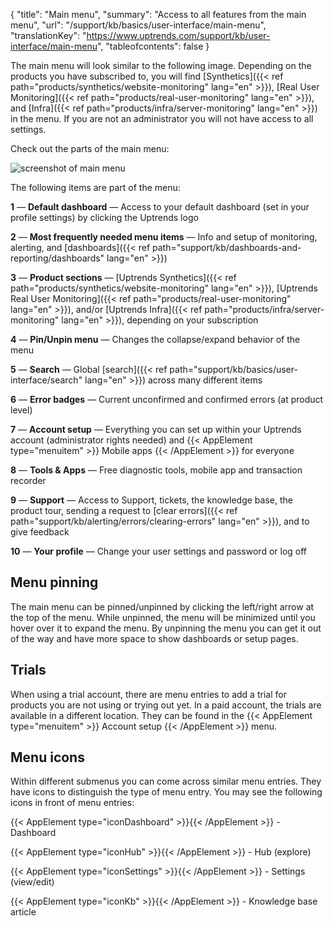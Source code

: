 {
  "title": "Main menu",
  "summary": "Access to all features from the main menu",
  "url": "/support/kb/basics/user-interface/main-menu",
  "translationKey": "https://www.uptrends.com/support/kb/user-interface/main-menu",
  "tableofcontents": false
}


The main menu will look similar to the following image. Depending on the products you have subscribed to, you will find [Synthetics]({{< ref path="products/synthetics/website-monitoring" lang="en" >}}), [Real User Monitoring]({{< ref path="products/real-user-monitoring" lang="en" >}}), and [Infra]({{< ref path="products/infra/server-monitoring" lang="en" >}}) in the menu.
If you are not an administrator you will not have access to all settings.

Check out the parts of the main menu:

![screenshot of main menu](/img/content/scr_UI_menu-overview.min.png)

The following items are part of the menu:

**1** — **Default dashboard** — Access to your default dashboard (set in your profile settings) by clicking the Uptrends logo

**2** —  **Most frequently needed menu items** — Info and setup of monitoring, alerting, and [dashboards]({{< ref path="support/kb/dashboards-and-reporting/dashboards"  lang="en" >}})

**3** — **Product sections** — [Uptrends Synthetics]({{< ref path="products/synthetics/website-monitoring" lang="en" >}}), [Uptrends Real User Monitoring]({{< ref path="products/real-user-monitoring" lang="en" >}}), and/or [Uptrends Infra]({{< ref path="products/infra/server-monitoring" lang="en" >}}), depending on your subscription

**4** —  **Pin/Unpin menu** — Changes the collapse/expand behavior of the menu

**5** —  **Search** —  Global [search]({{< ref path="support/kb/basics/user-interface/search" lang="en" >}}) across many different items

**6** —  **Error badges** —  Current unconfirmed and confirmed errors (at product level)

**7** —  **Account setup** — Everything you can set up within your Uptrends account (administrator rights needed) and {{< AppElement type="menuitem" >}} Mobile apps {{< /AppElement >}} for everyone

**8** —  **Tools & Apps** — Free diagnostic tools, mobile app and transaction recorder

**9** —  **Support** —  Access to Support, tickets, the knowledge base, the product tour, sending a request to [clear errors]({{< ref path="support/kb/alerting/errors/clearing-errors" lang="en" >}}), and to give feedback

**10** —  **Your profile** — Change your user settings and password or log off

## Menu pinning

The main menu can be pinned/unpinned by clicking the left/right arrow at the top of the menu. While unpinned, the menu will be minimized until you hover over it to expand the menu. By unpinning the menu you can get it out of the way and have more space to show dashboards or setup pages.

## Trials

When using a trial account, there are menu entries to add a trial for products you are not using or trying out yet.
In a paid account, the trials are available in a different location. They can be found in the {{< AppElement type="menuitem" >}} Account setup {{< /AppElement >}} menu.

## Menu icons

Within different submenus you can come across similar menu entries. They have icons to distinguish the type of menu entry. You may see the following icons in front of menu entries:

{{< AppElement type="iconDashboard" >}}{{< /AppElement >}} - Dashboard

{{< AppElement type="iconHub" >}}{{< /AppElement >}} - Hub (explore)

{{< AppElement type="iconSettings" >}}{{< /AppElement >}} - Settings (view/edit)

{{< AppElement type="iconKb" >}}{{< /AppElement >}} - Knowledge base article

